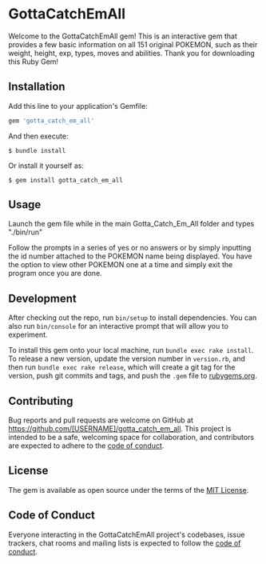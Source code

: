 # GottaCatchEmAll

Welcome to the GottaCatchEmAll gem! This is an interactive gem that provides a few basic information on all 151 original POKEMON, such as their weight, height, exp, types, moves and abilities. Thank you for downloading this Ruby Gem!


## Installation

Add this line to your application's Gemfile:

```ruby
gem 'gotta_catch_em_all'
```

And then execute:

    $ bundle install

Or install it yourself as:

    $ gem install gotta_catch_em_all

## Usage

Launch the gem file while in the main Gotta_Catch_Em_All folder and types "./bin/run"

Follow the prompts in a series of yes or no answers or by simply inputting the id number attached to the POKEMON name being displayed. You have the option to view other POKEMON one at a time and simply exit the program once you are done.

## Development

After checking out the repo, run `bin/setup` to install dependencies. You can also run `bin/console` for an interactive prompt that will allow you to experiment.

To install this gem onto your local machine, run `bundle exec rake install`. To release a new version, update the version number in `version.rb`, and then run `bundle exec rake release`, which will create a git tag for the version, push git commits and tags, and push the `.gem` file to [rubygems.org](https://rubygems.org).

## Contributing

Bug reports and pull requests are welcome on GitHub at https://github.com/[USERNAME]/gotta_catch_em_all. This project is intended to be a safe, welcoming space for collaboration, and contributors are expected to adhere to the [code of conduct](https://github.com/[USERNAME]/gotta_catch_em_all/blob/master/CODE_OF_CONDUCT.md).


## License

The gem is available as open source under the terms of the [MIT License](https://opensource.org/licenses/MIT).

## Code of Conduct

Everyone interacting in the GottaCatchEmAll project's codebases, issue trackers, chat rooms and mailing lists is expected to follow the [code of conduct](https://github.com/[USERNAME]/gotta_catch_em_all/blob/master/CODE_OF_CONDUCT.md).
